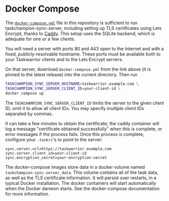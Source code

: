 # Docker Compose

The
[`docker-compose.yml`](https://raw.githubusercontent.com/GothenburgBitFactory/taskchampion-sync-server/refs/tags/v0.7.1/docker-compose.yml)
file in this repository is sufficient to run taskchampion-sync-server,
including setting up TLS certificates using Lets Encrypt, thanks to
[Caddy](https://caddyserver.com/). This setup uses the SQLite backend, which is
adequate for one or a few clients.

You will need a server with ports 80 and 443 open to the Internet and with a
fixed, publicly-resolvable hostname. These ports must be available both to your
Taskwarrior clients and to the Lets Encrypt servers.

On that server, download `docker-compose.yml` from the link above (it is pinned
to the latest release) into the current directory. Then run

```sh
TASKCHAMPION_SYNC_SERVER_HOSTNAME=taskwarrior.example.com \
TASKCHAMPION_SYNC_SERVER_CLIENT_ID=your-client-id \
docker compose up
```

The `TASKCHAMPION_SYNC_SERVER_CLIENT_ID` limits the server to the given client
ID; omit it to allow all client IDs. You may specify multiple client IDs
separated by commas.

It can take a few minutes to obtain the certificate; the caddy container will
log a message "certificate obtained successfully" when this is complete, or
error messages if the process fails. Once this process is complete, configure
your `.taskrc`'s to point to the server:

```none
sync.server.url=https://taskwarrior.example.com
sync.server.client_id=your-client-id
sync.encryption_secret=your-encryption-secret
```

The docker-compose images store data in a docker volume named
`taskchampion-sync-server_data`. This volume contains all of the task data, as
well as the TLS certificate information. It will persist over restarts, in a
typical Docker installation. The docker containers will start automatically
when the Docker dameon starts. See the docker-compose documentation for more
information.
